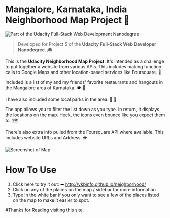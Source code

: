 # Mangalore, Karnataka, India Neighborhood Map Project 🚋

![Part of the Udacity Full-Stack Web Development Nanodegree](https://img.shields.io/badge/Udacity-FUll--STACK%20Web%20Developer%20Nanodegree-02b3e4.svg)

> Developed for Project 5 of the **Udacity Full-Stack Web Developer Nanodegree**. 🎓

This is the **Udacity Neighborhood Map Project**. It's intended as a challenge to put together a website from various APIs. This includes making function calls to Google Maps and other location-based services like Foursquare. 🔰

Included is a list of my and my friends' favorite restaurants and hangouts in the Mangalore area of Karnataka. 🍽 🍲

I have also included some local parks in the area. 🌳 🌲

The app allows you to filter the list down as you type. In return, it displays the locations on the map. Heck, the icons even bounce like you expect them to. 🗺

There's also extra info pulled from the Foursquare API where available. This includes website URLs and Address. ☎️




![Screenshot of Map](http://i.imgur.com/V73lBX0.png)

# How To Use

1. Click here to try it out: ➡  <http://vkbinfo.github.io/neighborhood/>
2. Click on any of the places on the map / sidebar for more information
3. Type in the white bar if you only want to see a few of the places listed on the map to make it easier to spot.

#Thanks for Reading visiting this site. 

